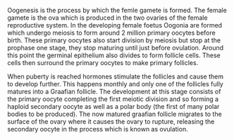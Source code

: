 Oogenesis is the process by which the femle gamete is formed. The female gamete is the ova which is produced in the two ovaries of the female reproductive system. In the developing female foetus Oogonia are formed which undergo meiosis to form around 2 million primary oocytes before birth. These primary oocytes also start division by meiosis but stop at the prophase one stage, they stop maturing until just before ovulation. Around this point the germinal epithelium also divides to form follicle cells. These cells then surround the primary oocytes to make primary follicles.

When puberty is reached hormones stimulate the follicles and cause them to develop further. This happens monthly and only one of the follicles fully matures into a Graafian follicle. The development at this stage consists of the primary oocyte completing the first meiotic division and so forming a haploid secondary oocyte as well as a polar body (the first of many polar bodies to be produced). The now matured graafian follicle migrates to the surface of the ovary where it causes the ovary to rupture, releasing the secondary oocyte in the process which is known as ovulation.